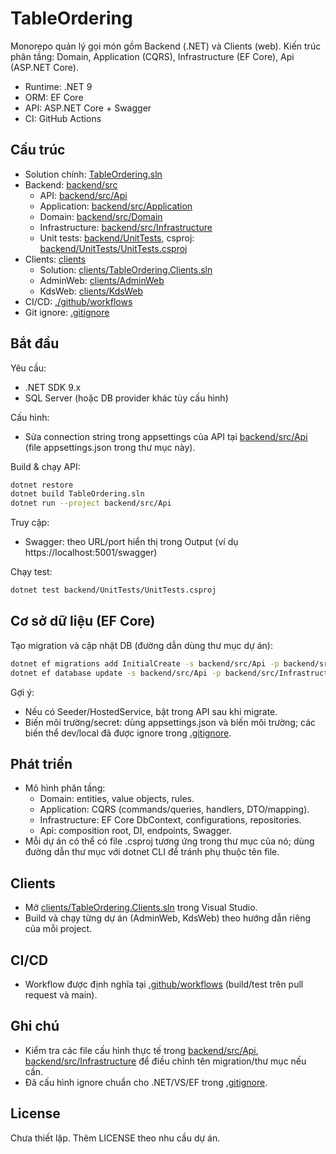 # TableOrdering

Monorepo quản lý gọi món gồm Backend (.NET) và Clients (web). Kiến trúc phân tầng: Domain, Application (CQRS), Infrastructure (EF Core), Api (ASP.NET Core).

- Runtime: .NET 9
- ORM: EF Core
- API: ASP.NET Core + Swagger
- CI: GitHub Actions

## Cấu trúc

- Solution chính: [TableOrdering.sln](TableOrdering.sln)
- Backend: [backend/src](backend/src)
  - API: [backend/src/Api](backend/src/Api)
  - Application: [backend/src/Application](backend/src/Application)
  - Domain: [backend/src/Domain](backend/src/Domain)
  - Infrastructure: [backend/src/Infrastructure](backend/src/Infrastructure)
  - Unit tests: [backend/UnitTests](backend/UnitTests), csproj: [backend/UnitTests/UnitTests.csproj](backend/UnitTests/UnitTests.csproj)
- Clients: [clients](clients)
  - Solution: [clients/TableOrdering.Clients.sln](clients/TableOrdering.Clients.sln)
  - AdminWeb: [clients/AdminWeb](clients/AdminWeb)
  - KdsWeb: [clients/KdsWeb](clients/KdsWeb)
- CI/CD: [./github/workflows](.github/workflows)
- Git ignore: [.gitignore](.gitignore)

## Bắt đầu

Yêu cầu:
- .NET SDK 9.x
- SQL Server (hoặc DB provider khác tùy cấu hình)

Cấu hình:
- Sửa connection string trong appsettings của API tại [backend/src/Api](backend/src/Api) (file appsettings.json trong thư mục này).

Build & chạy API:
```sh
dotnet restore
dotnet build TableOrdering.sln
dotnet run --project backend/src/Api
```

Truy cập:
- Swagger: theo URL/port hiển thị trong Output (ví dụ https://localhost:5001/swagger)

Chạy test:
```sh
dotnet test backend/UnitTests/UnitTests.csproj
```

## Cơ sở dữ liệu (EF Core)

Tạo migration và cập nhật DB (đường dẫn dùng thư mục dự án):
```sh
dotnet ef migrations add InitialCreate -s backend/src/Api -p backend/src/Infrastructure -o Persistence/Migrations
dotnet ef database update -s backend/src/Api -p backend/src/Infrastructure
```

Gợi ý:
- Nếu có Seeder/HostedService, bật trong API sau khi migrate.
- Biến môi trường/secret: dùng appsettings.json và biến môi trường; các biến thể dev/local đã được ignore trong [.gitignore](.gitignore).

## Phát triển

- Mô hình phân tầng:
  - Domain: entities, value objects, rules.
  - Application: CQRS (commands/queries, handlers, DTO/mapping).
  - Infrastructure: EF Core DbContext, configurations, repositories.
  - Api: composition root, DI, endpoints, Swagger.
- Mỗi dự án có thể có file .csproj tương ứng trong thư mục của nó; dùng đường dẫn thư mục với dotnet CLI để tránh phụ thuộc tên file.

## Clients

- Mở [clients/TableOrdering.Clients.sln](clients/TableOrdering.Clients.sln) trong Visual Studio.
- Build và chạy từng dự án (AdminWeb, KdsWeb) theo hướng dẫn riêng của mỗi project.

## CI/CD

- Workflow được định nghĩa tại [.github/workflows](.github/workflows) (build/test trên pull request và main).

## Ghi chú

- Kiểm tra các file cấu hình thực tế trong [backend/src/Api](backend/src/Api), [backend/src/Infrastructure](backend/src/Infrastructure) để điều chỉnh tên migration/thư mục nếu cần.
- Đã cấu hình ignore chuẩn cho .NET/VS/EF trong [.gitignore](.gitignore).

## License

Chưa thiết lập. Thêm LICENSE theo nhu cầu dự án.
